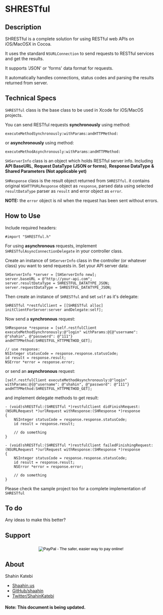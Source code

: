 SHRESTful
=========

## Description
SHRESTful is a complete solution for using RESTful web APIs on iOS/MacOSX in Cocoa.

It uses the standard `NSURLConnection` to send requests to RESTful services and get the results.

It supports 'JSON' or 'forms' data format for requests.

It automatically handles connections, status codes and parsing the results returned from server.

## Technical Specs
`SHRESTful` class is the base class to be used in Xcode for iOS/MacOS projects.

You can send RESTful requests **synchronously** using method:

`executeMethodSynchronously:withParams:andHTTPMethod:`

or **asynchronously** using method:

`executeMethodAsynchronously:withParams:andHTTPMethod:`

`SHServerInfo` class is an object which holds RESTful server info. Including **API BaseURL**, **Request DataType (JSON or forms)**, **Response DataType & Shared Parameters (Not applicable yet)** 

`SHResponse` class is the result object returned from `SHRESTful`. it contains original `NSHTTPURLResponse` object as `response`, parsed data using selected `resultDataType` parser as `result` and error object as `error`.

**NOTE:** the `error` object is nil when the request has been sent without errors.

## How to Use
Include required headers:

	#import "SHRESTful.h"

For using **asynchronous** requests, implement `SHRESTfulAsyncConnectionDelegate` in your controller class.

Create an instance of `SHServerInfo` class in the controller (or whatever class) you want to send requests in.
Set your API server data:

	SHServerInfo *server = [SHServerInfo new];
    server.baseURL = @"http://your-api.com";
    server.resultDataType = SHRESTFUL_DATATYPE_JSON;
    server.requestDataType = SHRESTFUL_DATATYPE_JSON;


Then create an instance of `SHRESTful` and set `self` as it's delegate:

	SHRESTful *restfulClient = [[SHRESTful alloc] initClientForServer:server andDelegate:self];
	
Now send a **synchronous** request:

	SHResponse *response = [self.restfulClient executeMethodSynchronously:@"login" withParams:@{@"username": @"shahin", @"password": @"111"} andHTTPMethod:SHRESTFUL_HTTPMETHOD_GET];
	
	// use response:
	NSInteger statusCode = response.response.statusCode;
	id result = response.result;
    NSError *error = response.error;
	
or send an **asynchronous** request:

	[self.restfulClient executeMethodAsynchronously:@"login" withParams:@{@"username": @"shahin", @"password": @"111"} andHTTPMethod:SHRESTFUL_HTTPMETHOD_GET];
	
and implement delegate methods to get result:

	- (void)shRESTful:(SHRESTful *)restfulClient didFinishRequest:(NSURLRequest *)urlRequest withResponse:(SHResponse *)response
	{
		NSInteger statusCode = response.response.statusCode;
		id result = response.result;

		// do something
	}
	
	- (void)shRESTful:(SHRESTful *)restfulClient failedFinishingRequest:(NSURLRequest *)urlRequest withResponse:(SHResponse *)response
	{
    	NSInteger statusCode = response.response.statusCode;
    	id result = response.result;
    	NSError *error = response.error;
    	
    	// do something
	}

Please check the sample project too for a complete implementation of `SHRESTful`

## To do
Any ideas to make this better?


## Support

<form action="https://www.paypal.com/cgi-bin/webscr" method="post" style="text-align: center; padding-top:5px">
<input type="hidden" name="cmd" value="_s-xclick">
<input type="hidden" name="hosted_button_id" value="MZ4LKCTHYX5LQ">
<input type="image" src="https://www.paypalobjects.com/en_US/i/btn/btn_donate_LG.gif" border="0" name="submit" alt="PayPal - The safer, easier way to pay online!">
<img alt="" border="0" src="https://www.paypalobjects.com/en_US/i/scr/pixel.gif" width="1" height="1">
</form>


## About

Shahin Katebi

- [Shaahin.us](http://shaahin.us)
- [GitHub/shaahin](http://github.com/shaahin)
- [Twitter/ShahinKatebi](http://twitter.com/ShahinKatebi)


#### Note: This document is being updated.